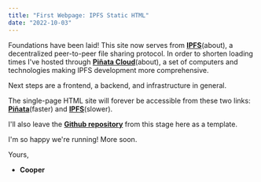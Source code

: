 ```yaml
---
title: "First Webpage: IPFS Static HTML"
date: "2022-10-03"
---
```


Foundations have been laid! This site now serves from **[IPFS](https://ipfs.io/)**(about), a decentralized peer-to-peer file sharing protocol. In order to shorten loading times I've hosted through **[Piñata Cloud](https://www.pinata.cloud/)**(about), a set of computers and technologies making IPFS development more comprehensive. 

Next steps are a frontend, a backend, and infrastructure in general.

The single-page HTML site will forever be accessible from these two links: **[Piñata](https://yellow-hollow-caterpillar-535.mypinata.cloud/ipfs/QmVgVFJdSgV7ocqp9PuKVDF848nqJ4KUZZuUVB5q2G3Eaf/)**(faster) and **[IPFS](https://ipfs.io/ipfs/QmVgVFJdSgV7ocqp9PuKVDF848nqJ4KUZZuUVB5q2G3Eaf/)**(slower).

I'll also leave the **[Github repository](https://github.com/cooperability/MySite1-HTML-IPFS)** from this stage here as a template.


I'm so happy we're running! More soon.

Yours,
- **Cooper** 
